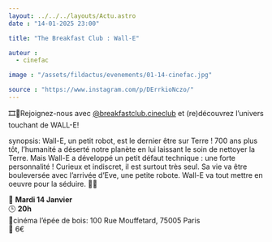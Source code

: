 ```yaml
---
layout: ../../../layouts/Actu.astro
date : "14-01-2025 23:00"

title: "The Breakfast Club : Wall-E"

auteur :
  - cinefac

image : "/assets/fildactus/evenements/01-14-cinefac.jpg"

source : "https://www.instagram.com/p/DErrkioNczo/"
---
```


🎞️🍿Rejoignez-nous avec [@breakfastclub.cineclub](https://www.instagram.com/breakfastclub.cineclub/) et (re)découvrez l’univers touchant de WALL-E!

synopsis: Wall-E, un petit robot, est le dernier être sur Terre ! 700 ans plus tôt, l’humanité a déserté notre planète en lui laissant le soin de nettoyer la Terre. Mais Wall-E a développé un petit défaut technique : une forte personnalité ! Curieux et indiscret, il est surtout très seul. Sa vie va être bouleversée avec l’arrivée d’Eve, une petite robote. Wall-E va tout mettre en oeuvre pour la séduire. 🤖💞

📅 __Mardi 14 Janvier__  
🕒 __20h__  
📍cinéma l’épée de bois: 100 Rue Mouffetard, 75005 Paris  
🎫 6€
